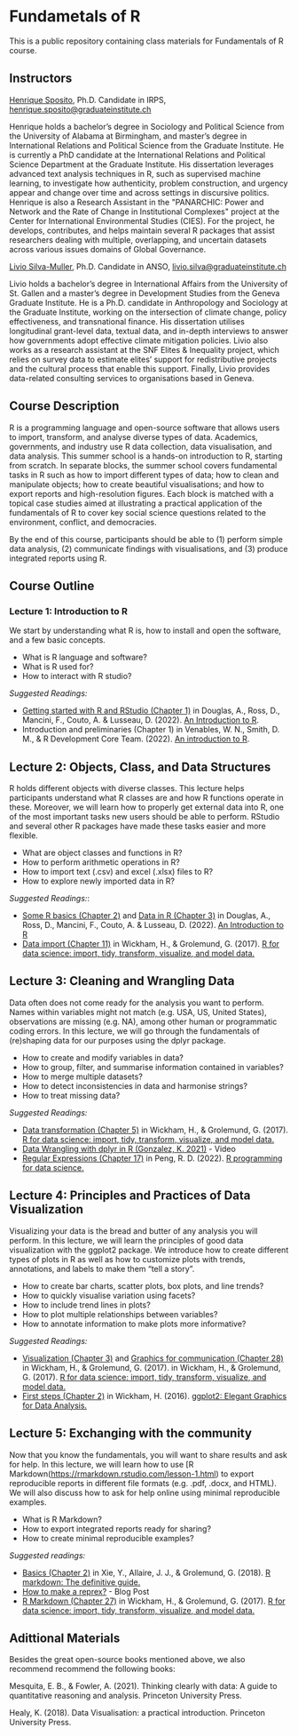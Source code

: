 # Fundametals of R

This is a public repository containing class materials for Fundamentals of R course.

## Instructors 

[Henrique Sposito](http://henriquesposito.com/), Ph.D. Candidate in IRPS, henrique.sposito@graduateinstitute.ch

Henrique holds a bachelor’s degree in Sociology and Political Science from the University of Alabama at Birmingham, and master’s degree in International Relations and Political Science from the Graduate Institute. He is currently a PhD candidate at the International Relations and Political Science Department at the Graduate Institute. His dissertation leverages advanced text analysis techniques in R, such as supervised machine learning, to investigate how authenticity, problem construction, and urgency appear and change over time and across settings in discursive politics. Henrique is also a Research Assistant in the "PANARCHIC: Power and Network and the Rate of Change in Institutional Complexes" project at the Center for International Environmental Studies (CIES). For the project, he develops, contributes, and helps maintain several R packages that assist researchers dealing with multiple, overlapping, and uncertain datasets across various issues domains of Global Governance.

[Livio Silva-Muller](https://www.graduateinstitute.ch/discover-institute/livio-silva-muller), Ph.D. Candidate in ANSO, livio.silva@graduateinstitute.ch

Livio holds a bachelor’s degree in International Affairs from the University of St. Gallen and a master’s degree in Development Studies from the Geneva Graduate Institute. He is a Ph.D. candidate in Anthropology and Sociology at the Graduate Institute, working on the intersection of climate change, policy effectiveness, and transnational finance. His dissertation utilises longitudinal grant-level data, textual data, and in-depth interviews to answer how governments adopt effective climate mitigation policies. Livio also works as a research assistant at the SNF Elites & Inequality project, which relies on survey data to estimate elites’ support for redistributive projects and the cultural process that enable this support. Finally, Livio provides data-related consulting services to organisations based in Geneva.

## Course Description

R is a programming language and open-source software that allows users to import,
transform, and analyse diverse types of data. Academics, governments, and industry use R data collection, data visualisation, and data analysis. This summer school is a hands-on introduction to R, starting from scratch. In separate blocks, the summer school covers fundamental tasks in R such as how to import different types of data; how to clean and manipulate objects; how to create beautiful visualisations; and how to export reports and high-resolution figures. Each block is matched with a topical case studies aimed at illustrating a practical application of the fundamentals of R to cover key social science questions related to the environment, conflict, and democracies.

By the end of this course, participants should be able to (1) perform simple data analysis, (2) communicate findings with visualisations, and (3) produce integrated reports using R.

## Course Outline

### Lecture 1: Introduction to R

We start by understanding what R is, how to install and open the software, and a few basic concepts.

- What is R language and software?
- What is R used for?
- How to interact with R studio?

*Suggested Readings:*

- [Getting started with R and RStudio (Chapter 1)](https://intro2r.com/chap1.html) in Douglas, A., Ross, D., Mancini, F., Couto, A. & Lusseau, D. (2022). [An Introduction to R](https://intro2r.com/).
- Introduction and preliminaries (Chapter 1) in Venables, W. N., Smith, D. M., & R
Development Core Team. (2022). [An introduction to R](https://cran.r-project.org/doc/manuals/r-release/R-intro.pdf).

## Lecture 2: Objects, Class, and Data Structures

R holds different objects with diverse classes. This lecture helps participants understand what R classes are and how R functions operate in these. Moreover, we will learn how to properly get external data into R, one of the most important tasks new users should be able to perform. RStudio and several other R packages have made these tasks easier and more flexible.

- What are object classes and functions in R?
- How to perform arithmetic operations in R?
- How to import text (.csv) and excel (.xlsx) files to R?
- How to explore newly imported data in R?

*Suggested Readings:*:

- [Some R basics (Chapter 2)](https://intro2r.com/basics_r.html) and [Data in R (Chapter 3)](https://intro2r.com/data_r.html) in Douglas, A., Ross, D., Mancini, F., Couto, A. & Lusseau, D. (2022). [An Introduction to R](https://intro2r.com/)
- [Data import (Chapter 11)](https://r4ds.had.co.nz/data-import.html) in Wickham, H., & Grolemund, G. (2017).  [R for data science: import, tidy, transform, visualize, and model data.](https://r4ds.had.co.nz/index.html)

## Lecture 3: Cleaning and Wrangling Data

Data often does not come ready for the analysis you want to perform. Names within
variables might not match (e.g. USA, US, United States), observations are missing (e.g. NA), among other human or programmatic coding errors. In this lecture, we will go through the fundamentals of (re)shaping data for our purposes using the dplyr package.

- How to create and modify variables in data?
- How to group, filter, and summarise information contained in variables?
- How to merge multiple datasets?
- How to detect inconsistencies in data and harmonise strings?
- How to treat missing data?

*Suggested Readings:*

- [Data transformation (Chapter 5)](https://r4ds.had.co.nz/transform.html) in Wickham, H., & Grolemund, G. (2017).  [R for data science: import, tidy, transform, visualize, and model data.](https://r4ds.had.co.nz/index.html)
- [Data Wrangling with dplyr in R (Gonzalez, K. 2021)](https://www.youtube.com/watch?v=L1kRVGv6NC8) - Video
- [Regular Expressions (Chapter 17)](https://bookdown.org/rdpeng/rprogdatascience/regular-expressions.html) in Peng, R. D. (2022). [R programming for data science.](https://bookdown.org/rdpeng/rprogdatascience/)

## Lecture 4: Principles and Practices of Data Visualization

Visualizing your data is the bread and butter of any analysis you will perform. In this lecture, we will learn the principles of good data visualization with the ggplot2 package. We introduce how to create different types of plots in R as well as how to customize plots with trends, annotations, and labels to make them “tell a story”.

- How to create bar charts, scatter plots, box plots, and line trends?
- How to quickly visualise variation using facets?
- How to include trend lines in plots?
- How to plot multiple relationships between variables?
- How to annotate information to make plots more informative?

*Suggested Readings:*

- [Visualization (Chapter 3)](https://r4ds.had.co.nz/data-visualisation.html) and [Graphics for communication (Chapter 28)](https://r4ds.had.co.nz/graphics-for-communication.html) in Wickham, H., & Grolemund, G. (2017). in Wickham, H., & Grolemund, G. (2017). [R for data science: import, tidy, transform, visualize, and model data.](https://r4ds.had.co.nz/index.html)
- [First steps (Chapter 2)](https://ggplot2-book.org/getting-started.html) in Wickham, H. (2016). [ggplot2: Elegant Graphics for Data Analysis.](https://ggplot2-book.org/)

## Lecture 5: Exchanging with the community

Now that you know the fundamentals, you will want to share results and ask for help. In this lecture, we will learn how to use [R Markdown(https://rmarkdown.rstudio.com/lesson-1.html) to export reproducible reports in different file formats (e.g. .pdf, .docx, and HTML). We will also discuss how to ask for help online using minimal reproducible examples.

- What is R Markdown?
- How to export integrated reports ready for sharing?
- How to create minimal reproducible examples?

*Suggested readings:*

- [Basics (Chapter 2)](https://bookdown.org/yihui/rmarkdown/basics.html) in Xie, Y., Allaire, J. J., & Grolemund, G. (2018). [R markdown: The definitive guide.](https://bookdown.org/yihui/rmarkdown/)
- [How to make a reprex?](https://www.r-bloggers.com/2020/10/how-to-make-a-reprex/) - Blog Post
- [R Markdown (Chapter 27)](https://r4ds.had.co.nz/r-markdown.html) in Wickham, H., & Grolemund, G. (2017). [R for data science: import, tidy, transform, visualize, and model data.](https://r4ds.had.co.nz/index.html)

## Adittional Materials

Besides the great open-source books mentioned above, we also recommend recommend the following books:

Mesquita, E. B., & Fowler, A. (2021). Thinking clearly with data: A guide to quantitative reasoning and analysis. Princeton University Press.

Healy, K. (2018). Data Visualisation: a practical introduction. Princeton University Press.
